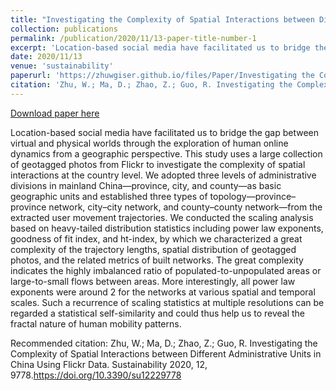 ```yaml
---
title: "Investigating the Complexity of Spatial Interactions between Different Administrative Units in China Using Flickr Data"
collection: publications
permalink: /publication/2020/11/13-paper-title-number-1
excerpt: 'Location-based social media have facilitated us to bridge the gap between virtual and physical worlds through the exploration of human online dynamics from a geographic perspective. This study uses a large collection of geotagged photos from Flickr to investigate the complexity of spatial interactions at the country level. We adopted three levels of administrative divisions in mainland China—province, city, and county—as basic geographic units and established three types of topology—province–province network, city–city network, and county–county network—from the extracted user movement trajectories. We conducted the scaling analysis based on heavy-tailed distribution statistics including power law exponents, goodness of fit index, and ht-index, by which we characterized a great complexity of the trajectory lengths, spatial distribution of geotagged photos, and the related metrics of built networks. The great complexity indicates the highly imbalanced ratio of populated-to-unpopulated areas or large-to-small flows between areas. More interestingly, all power law exponents were around 2 for the networks at various spatial and temporal scales. Such a recurrence of scaling statistics at multiple resolutions can be regarded a statistical self-similarity and could thus help us to reveal the fractal nature of human mobility patterns.'
date: 2020/11/13
venue: 'sustainability'
paperurl: 'https://zhuwgiser.github.io/files/Paper/Investigating the Complexity of Spatial Interactions between Different Administrative Units in China Using Flickr Data.pdf'
citation: 'Zhu, W.; Ma, D.; Zhao, Z.; Guo, R. Investigating the Complexity of Spatial Interactions between Different Administrative Units in China Using Flickr Data. Sustainability 2020, 12, 9778.https://doi.org/10.3390/su12229778'
---
```


<a href='https://zhuwgiser.github.io/files/Paper/Investigating the Complexity of Spatial Interactions between Different Administrative Units in China Using Flickr Data.pdf'>Download paper here</a>

Location-based social media have facilitated us to bridge the gap between virtual and physical worlds through the exploration of human online dynamics from a geographic perspective. This study uses a large collection of geotagged photos from Flickr to investigate the complexity of spatial interactions at the country level. We adopted three levels of administrative divisions in mainland China—province, city, and county—as basic geographic units and established three types of topology—province–province network, city–city network, and county–county network—from the extracted user movement trajectories. We conducted the scaling analysis based on heavy-tailed distribution statistics including power law exponents, goodness of fit index, and ht-index, by which we characterized a great complexity of the trajectory lengths, spatial distribution of geotagged photos, and the related metrics of built networks. The great complexity indicates the highly imbalanced ratio of populated-to-unpopulated areas or large-to-small flows between areas. More interestingly, all power law exponents were around 2 for the networks at various spatial and temporal scales. Such a recurrence of scaling statistics at multiple resolutions can be regarded a statistical self-similarity and could thus help us to reveal the fractal nature of human mobility patterns.

Recommended citation: Zhu, W.; Ma, D.; Zhao, Z.; Guo, R. Investigating the Complexity of Spatial Interactions between Different Administrative Units in China Using Flickr Data. Sustainability 2020, 12, 9778.https://doi.org/10.3390/su12229778